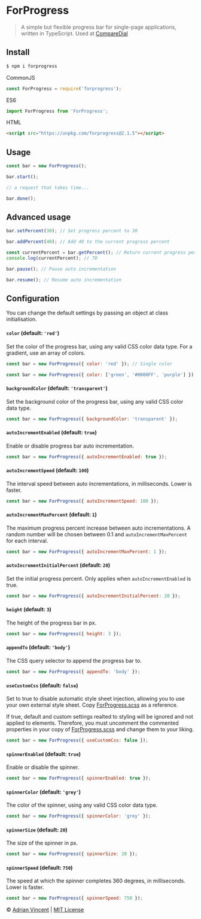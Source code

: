 # ForProgress

> A simple but flexible progress bar for single-page applications, written in TypeScript. Used at [CompareDial](https://www.comparedial.com/)

## Install

```bash
$ npm i forprogress
```
CommonJS
```javascript
const ForProgress = require('forprogress');
```

ES6
```javascript
import ForProgress from 'ForProgress';
```

HTML
```html
<script src="https://unpkg.com/forprogress@2.1.5"></script>
```

## Usage
```javascript
const bar = new ForProgress();

bar.start();

// a request that takes time...

bar.done();
```

## Advanced usage

```javascript
bar.setPercent(30); // Set progress percent to 30
```

```javascript
bar.addPercent(40); // Add 40 to the current progress percent
```

```javascript
const currentPercent = bar.getPercent(); // Return current progress percent
console.log(currentPercent); // 70
```

```javascript
bar.pause(); // Pause auto incrementation
```

```javascript
bar.resume(); // Resume auto incrementation
```

## Configuration
You can change the default settings by passing an object at class initialisation.


#### `color` (default: `'red'`)

Set the color of the progress bar, using any valid CSS color data type. For a gradient, use an array of colors. 
```javascript
const bar = new ForProgress({ color: 'red' }); // Single color

const bar = new ForProgress({ color: ['green', '#0000FF', 'purple'] }); // Gradient
```

#### `backgroundColor` (default: `'transparent'`)

Set the background color of the progress bar, using any valid CSS color data type. 
```javascript
const bar = new ForProgress({ backgroundColor: 'transparent' });
```

#### `autoIncrementEnabled` (default: `true`)

Enable or disable progress bar auto incrementation.
```javascript
const bar = new ForProgress({ autoIncrementEnabled: true });
```

#### `autoIncrementSpeed` (default: `100`)

The interval speed between auto incrementations, in milliseconds. Lower is faster.
```javascript
const bar = new ForProgress({ autoIncrementSpeed: 100 });
```

#### `autoIncrementMaxPercent` (default: `1`)

The maximum progress percent increase between auto incrementations. A random number will be chosen between 0.1 and `autoIncrementMaxPercent` for each interval.
```javascript
const bar = new ForProgress({ autoIncrementMaxPercent: 1 });
```

#### `autoIncrementInitialPercent` (default: `20`)

Set the initial progress percent. Only applies when `autoIncrementEnabled` is true.
```javascript
const bar = new ForProgress({ autoIncrementInitialPercent: 20 });
```

#### `height` (default: `3`)

The height of the progress bar in px.
```javascript
const bar = new ForProgress({ height: 3 });
```

#### `appendTo` (default: `'body'`)

The CSS query selector to append the progress bar to.
```javascript
const bar = new ForProgress({ appendTo: 'body' });
```

#### `useCustomCss` (default: `false`)

Set to true to disable automatic style sheet injection, allowing you to use your own external style sheet. Copy [ForProgress.scss](./src/ForProgress.scss) as a reference.

If true, default and custom settings realted to styling will be ignored and not applied to elements. Therefore, you must uncomment the commented properties in your copy of [ForProgress.scss](./src/ForProgress.scss) and change them to your liking.

```javascript
const bar = new ForProgress({ useCustomCss: false });
```

#### `spinnerEnabled` (default: `true`)

Enable or disable the spinner.
```javascript
const bar = new ForProgress({ spinnerEnabled: true });
```

#### `spinnerColor` (default: `'grey'`)

The color of the spinner, using any valid CSS color data type.
```javascript
const bar = new ForProgress({ spinnerColor: 'grey' });
```

#### `spinnerSize` (default: `20`)

The size of the spinner in px.
```javascript
const bar = new ForProgress({ spinnerSize: 20 });
```

#### `spinnerSpeed` (default: `750`)

The speed at which the spinner completes 360 degrees, in milliseconds. Lower is faster.
```javascript
const bar = new ForProgress({ spinnerSpeed: 750 });
```

© [Adrian Vincent](https://twitter.com/adrianvincent) | [MIT License](LICENSE.md)
